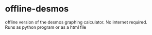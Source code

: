 # offline-desmos
offline version of the desmos graphing calculator. No internet required. Runs as python program or as a html file

